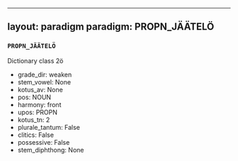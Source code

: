 
---
layout: paradigm
paradigm: PROPN_JÄÄTELÖ
---
### ` PROPN_JÄÄTELÖ `

Dictionary class 2ö
* grade_dir: weaken
* stem_vowel: None
* kotus_av: None
* pos: NOUN
* harmony: front
* upos: PROPN
* kotus_tn: 2
* plurale_tantum: False
* clitics: False
* possessive: False
* stem_diphthong: None
